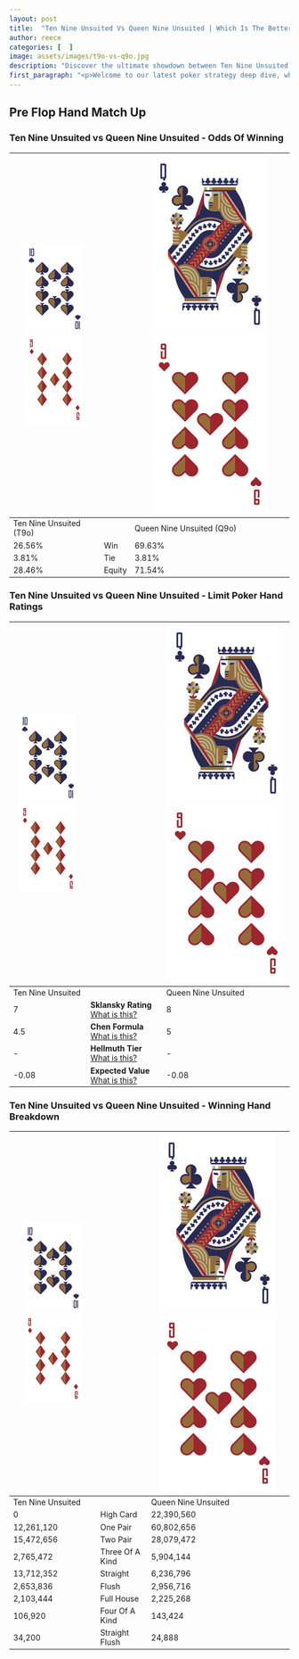 ```yaml
---
layout: post
title:  "Ten Nine Unsuited Vs Queen Nine Unsuited | Which Is The Better Hand In Poker? A Complete Guide"
author: reece
categories: [  ]
image: assets/images/t9o-vs-q9o.jpg
description: "Discover the ultimate showdown between Ten Nine Unsuited and Queen Nine Unsuited in poker! Uncover the odds, strategies, and scenarios where one hand triumphs over the other. Get ready to up your poker game with this thrilling analysis."
first_paragraph: "<p>Welcome to our latest poker strategy deep dive, where we're pitting two distinct hands against each other in a high-stakes showdown: Ten Nine Unsuited vs Queen Nine Unsuited.</p><p>In the dynamic world of poker, every decision counts, and knowing which hand holds the upper hand is key to your success at the table.</p><p>In this article, we'll dissect these two hands, explore the scenarios where one dominates the other, and equip you with the knowledge to make strategic choices that can tip the odds in your favor.</p><p>Get ready to unravel the intriguing dynamics of these poker hands and elevate your game to new heights.</p>"
---
```




[comment]: # (sp0)

## Pre Flop Hand Match Up

<div class="table hand-ratings" markdown="1"> 



### Ten Nine Unsuited vs Queen Nine Unsuited - Odds Of Winning


    
| ![image info](assets/images/hand1/T.png) ![image info](assets/images/hand1/9o.png) |  | ![image info](assets/images/hand2/Q.png) ![image info](assets/images/hand2/9o.png) |
| -------- | -------- | -------- |
| Ten Nine Unsuited (T9o) |  | Queen Nine Unsuited (Q9o) |
| 26.56% | Win | 69.63% |
| 3.81% | Tie | 3.81% |
| 28.46% | Equity | 71.54% |




[comment]: # (sp1)



### Ten Nine Unsuited vs Queen Nine Unsuited - Limit Poker Hand Ratings


    
| ![image info](assets/images/hand1/T.png) ![image info](assets/images/hand1/9o.png) |  | ![image info](assets/images/hand2/Q.png) ![image info](assets/images/hand2/9o.png) |
| -------- | -------- | -------- |
| Ten Nine Unsuited |  | Queen Nine Unsuited |
| 7 | **Sklansky Rating** [What is this?](/sklansky-rating-explained) | 8 |
| 4.5 | **Chen Formula** [What is this?](/chen-formula-explained) | 5 |
| - | **Hellmuth Tier** [What is this?](/Hellmuth-tier-explained) | - |
| -0.08 | **Expected Value** [What is this?](/expected-value-explained) | -0.08 |




[comment]: # (sp2)



### Ten Nine Unsuited vs Queen Nine Unsuited - Winning Hand Breakdown


    
| ![image info](assets/images/hand1/T.png) ![image info](assets/images/hand1/9o.png) |  | ![image info](assets/images/hand2/Q.png) ![image info](assets/images/hand2/9o.png) |
| -------- | -------- | -------- |
| Ten Nine Unsuited |  | Queen Nine Unsuited |
| 0 | High Card | 22,390,560 |
| 12,261,120 | One Pair | 60,802,656 |
| 15,472,656 | Two Pair | 28,079,472 |
| 2,765,472 | Three Of A Kind | 5,904,144 |
| 13,712,352 | Straight | 6,236,796 |
| 2,653,836 | Flush | 2,956,716 |
| 2,103,444 | Full House | 2,225,268 |
| 106,920 | Four Of A Kind | 143,424 |
| 34,200 | Straight Flush | 24,888 |




[comment]: # (sp3)



</div>

[comment]: # (sp4)



[comment]: # (sp5)

